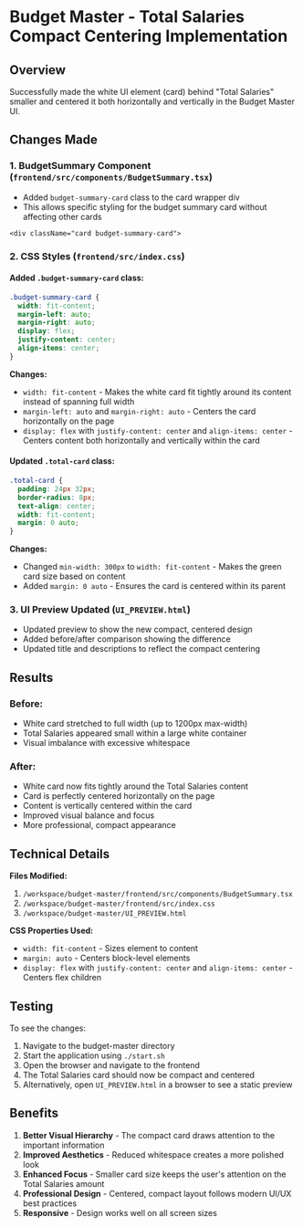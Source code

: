 # Budget Master - Total Salaries Compact Centering Implementation

## Overview
Successfully made the white UI element (card) behind "Total Salaries" smaller and centered it both horizontally and vertically in the Budget Master UI.

## Changes Made

### 1. BudgetSummary Component (`frontend/src/components/BudgetSummary.tsx`)
- Added `budget-summary-card` class to the card wrapper div
- This allows specific styling for the budget summary card without affecting other cards

```tsx
<div className="card budget-summary-card">
```

### 2. CSS Styles (`frontend/src/index.css`)

#### Added `.budget-summary-card` class:
```css
.budget-summary-card {
  width: fit-content;
  margin-left: auto;
  margin-right: auto;
  display: flex;
  justify-content: center;
  align-items: center;
}
```

**Changes:**
- `width: fit-content` - Makes the white card fit tightly around its content instead of spanning full width
- `margin-left: auto` and `margin-right: auto` - Centers the card horizontally on the page
- `display: flex` with `justify-content: center` and `align-items: center` - Centers content both horizontally and vertically within the card

#### Updated `.total-card` class:
```css
.total-card {
  padding: 24px 32px;
  border-radius: 8px;
  text-align: center;
  width: fit-content;
  margin: 0 auto;
}
```

**Changes:**
- Changed `min-width: 300px` to `width: fit-content` - Makes the green card size based on content
- Added `margin: 0 auto` - Ensures the card is centered within its parent

### 3. UI Preview Updated (`UI_PREVIEW.html`)
- Updated preview to show the new compact, centered design
- Added before/after comparison showing the difference
- Updated title and descriptions to reflect the compact centering

## Results

### Before:
- White card stretched to full width (up to 1200px max-width)
- Total Salaries appeared small within a large white container
- Visual imbalance with excessive whitespace

### After:
- White card now fits tightly around the Total Salaries content
- Card is perfectly centered horizontally on the page
- Content is vertically centered within the card
- Improved visual balance and focus
- More professional, compact appearance

## Technical Details

**Files Modified:**
1. `/workspace/budget-master/frontend/src/components/BudgetSummary.tsx`
2. `/workspace/budget-master/frontend/src/index.css`
3. `/workspace/budget-master/UI_PREVIEW.html`

**CSS Properties Used:**
- `width: fit-content` - Sizes element to content
- `margin: auto` - Centers block-level elements
- `display: flex` with `justify-content: center` and `align-items: center` - Centers flex children

## Testing

To see the changes:
1. Navigate to the budget-master directory
2. Start the application using `./start.sh`
3. Open the browser and navigate to the frontend
4. The Total Salaries card should now be compact and centered
5. Alternatively, open `UI_PREVIEW.html` in a browser to see a static preview

## Benefits

1. **Better Visual Hierarchy** - The compact card draws attention to the important information
2. **Improved Aesthetics** - Reduced whitespace creates a more polished look
3. **Enhanced Focus** - Smaller card size keeps the user's attention on the Total Salaries amount
4. **Professional Design** - Centered, compact layout follows modern UI/UX best practices
5. **Responsive** - Design works well on all screen sizes
